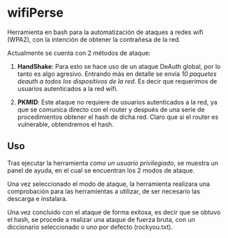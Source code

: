 # wifiPerse
Herramienta en bash para la automatización de ataques a redes wifi (WPA2), con la intención de obtener la contrañesa de la red.

Actualmente se cuenta con 2 métodos de ataque:

1. **HandShake**:
Para esto se hace uso de un ataque DeAuth global, por lo tanto es algo agresivo. Entrando más en detalle se envía *10 paquetes deauth a todos los dispositivos de la red*. Es decir que requerimos de usuarios autenticados a la red wifi.

2. **PKMID**:
Este ataque no requiere de usuarios autenticados a la red, ya que se comunica directo con el router y después de una serie de procedimientos obtener el hash de dicha red. Claro que si el router es vulnerable, obtendremos el hash.



## Uso
Tras ejecutar la herramienta *como un usuario privilegiado*, se muestra un panel de ayuda, en el cual se encuentran los 2 modos de ataque.


Una vez seleccionado el modo de ataque, la herramienta realizara una comprobación para las herramientas a utilizar, de ser necesario las descarga e instalara.

Una vez concluido con el ataque de forma exitosa, es decir que se obtuvo el hash, se procede a realizar una ataque de fuerza bruta, con un diccionario seleccionado o uno por defecto (rockyou.txt).
